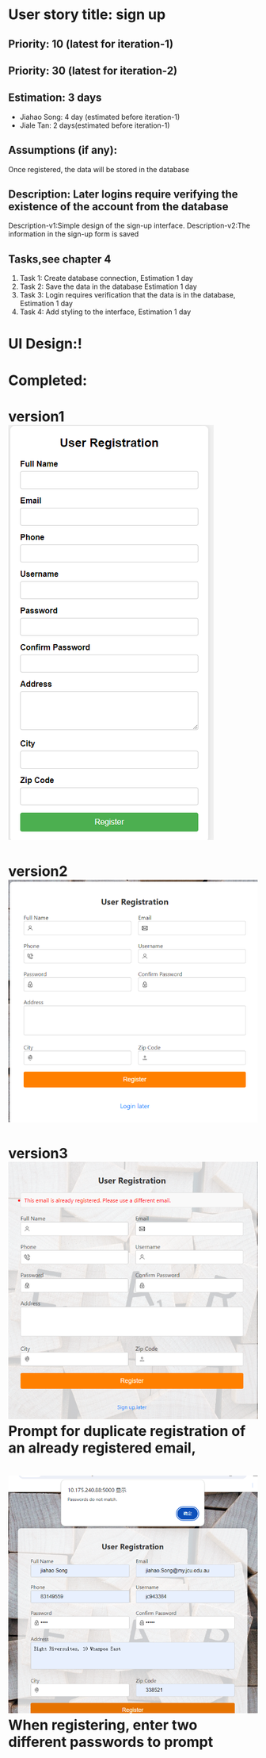 # User story title: sign up
## Priority: 10 (latest for iteration-1)

## Priority: 30 (latest for iteration-2)

## Estimation: 3 days
* Jiahao Song: 4 day (estimated before iteration-1)
* Jiale Tan: 2 days(estimated before iteration-1)

## Assumptions (if any):
Once registered, the data will be stored in the database


## Description: Later logins require verifying the existence of the account from the database
Description-v1:Simple design of the sign-up interface.
Description-v2:The information in the sign-up form is saved

## Tasks,see chapter 4
1. Task 1: Create database connection, Estimation 1 day
2. Task 2: Save the data in the database Estimation 1 day
3. Task 3: Login requires verification that the data is in the database, Estimation 1 day
4. Task 4: Add styling to the interface, Estimation 1 day

# UI Design:!

# Completed:
# version1 ![img.png](img.png)
# version2 ![img_9.png](img_9.png)
# version3 ![img_14.png](img_14.png) Prompt for duplicate registration of an already registered email,
# ![img_15.png](img_15.png)When registering, enter two different passwords to prompt


